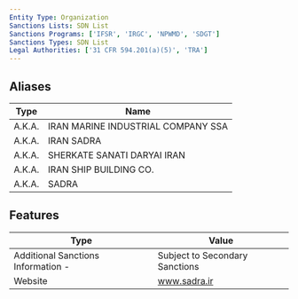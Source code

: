 ```yaml
---
Entity Type: Organization
Sanctions Lists: SDN List
Sanctions Programs: ['IFSR', 'IRGC', 'NPWMD', 'SDGT']
Sanctions Types: SDN List
Legal Authorities: ['31 CFR 594.201(a)(5)', 'TRA']
---
```


## Aliases
| Type  | Name      | 
|-------|-----------|
| A.K.A. | IRAN MARINE INDUSTRIAL COMPANY SSA |
| A.K.A. | IRAN SADRA |
| A.K.A. | SHERKATE SANATI DARYAI IRAN |
| A.K.A. | IRAN SHIP BUILDING CO. |
| A.K.A. | SADRA |

## Features
| Type  | Value      |
|-------|------------|
| Additional Sanctions Information - | Subject to Secondary Sanctions |
| Website | www.sadra.ir |
